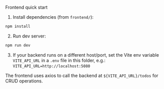 Frontend quick start

1) Install dependencies (from `frontend/`):

```bash
npm install
```

2) Run dev server:

```bash
npm run dev
```

3) If your backend runs on a different host/port, set the Vite env variable `VITE_API_URL` in a `.env` file in this folder, e.g.: `VITE_API_URL=http://localhost:5080`

The frontend uses axios to call the backend at `${VITE_API_URL}/todos` for CRUD operations.
